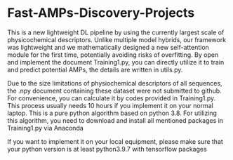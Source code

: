 # Fast-AMPs-Discovery-Projects
This is a new lightweight DL pipeline by using the currently largest scale of physicochemical descriptors. Unlike multiple model hybrids, our framework was lightweight and we mathematically designed a new self-attention module for the first time, potentially avoiding risks of overfitting.
By open and implement the document Training1.py, you can directly utilize it to train and predict potential AMPs, the details are written in utils.py.

Due to the size limitations of physiochemical descriptors of all sequences, the .npy document containing these dataset were not submitted to github. For convenience, you can calculate it by codes provided in Training1.py. This process usually needs 10 hours if you implement it on your normal laptop.
This is a pure python algorithm based on python 3.8.
For utilizing this algorithm, you need to download and install all mentioned packages in Training1.py via Anaconda

If you want to implement it on your local equipment, please make sure that your python version is at least python3.9.7 with tensorflow packages
